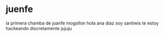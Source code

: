 # juenfe
la primera chamba de juanfe mogollon
hola ana diaz soy santiwis te estoy hackeando discretamente jujuju
